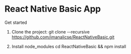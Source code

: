 # React Native Basic App

Get started

1. Clone the project:
git clone --recursive https://github.com/imanalicse/ReactNativeBasic.git

2. Install node_modules
cd ReactNativeBasic && npm install